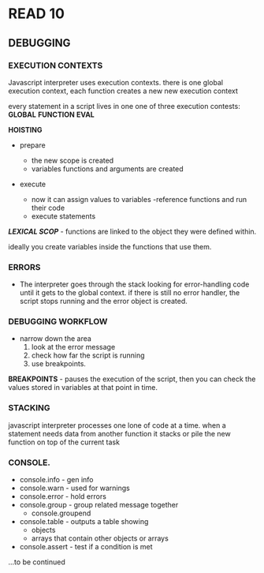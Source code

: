 # READ 10

## DEBUGGING

### EXECUTION CONTEXTS

Javascript interpreter uses execution contexts. there is one global execution context, each function creates a new new execution context

every statement in a script lives in one one of three execution contests: **GLOBAL** **FUNCTION** **EVAL**

**HOISTING**

- prepare 
    - the new scope is created
    - variables functions and arguments are created

- execute
    - now it can assign values to variables
    -reference functions and run their code
    - execute statements

***LEXICAL SCOP*** - functions are linked to the object they were defined within.

ideally you create variables inside the functions that use them. 

### ERRORS

- The interpreter goes through the stack looking for error-handling code until it gets to the global context. if there is still no error handler, the script stops running and the error object is created.

### DEBUGGING WORKFLOW

- narrow down the area
    1. look at the error message
    2. check how far the script is running 
    3. use breakpoints.

**BREAKPOINTS** - pauses the execution of the script, then you can check the values stored in variables at that point in time.



### STACKING

javascript interpreter processes one lone of code at a time. 
when a statement needs data from another function it stacks or pile the new function on top of the current task

### CONSOLE.

- console.info - gen info
- console.warn - used for warnings
- console.error - hold errors
- console.group - group related message together
    - console.groupend
- console.table - outputs a table showing
    - objects 
    - arrays that contain other objects or arrays
- console.assert - test if a condition is met


...to be continued 